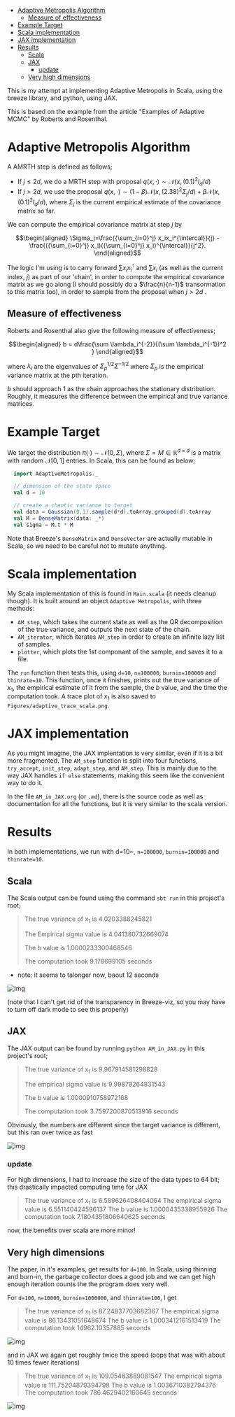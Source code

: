 - [Adaptive Metropolis Algorithm](#org54dc8af)
  - [Measure of effectiveness](#org06135b7)
- [Example Target](#orge2a2eef)
- [Scala implementation](#orgec4786f)
- [JAX implementation](#orgabccd24)
- [Results](#org238e913)
  - [Scala](#org04942d8)
  - [JAX](#org9317d8f)
    - [update](#org6637d55)
  - [Very high dimensions](#orge69ebb9)

This is my attempt at implementing Adaptive Metropolis in Scala, using the breeze library, and python, using JAX.

This is based on the example from the article "Examples of Adaptive MCMC" by Roberts and Rosenthal.


<a id="org54dc8af"></a>

# Adaptive Metropolis Algorithm

A AMRTH step is defined as follows;

-   If $j\leq 2d$, we do a MRTH step with proposal $q(x,\cdot)\sim \mathcal N(x,(0.1)^2I_d/d)$
-   If $j>2d$, we use the proposal $q(x,\cdot)\sim(1-\beta)\mathcal N(x,(2.38)^2\Sigma_j/d)+\beta\mathcal N(x,(0.1)^2I_d/d)$, where $\Sigma_j$ is the current empirical estimate of the covariance matrix so far.

We can compute the empirical covariance matrix at step $j$ by

$$\begin{aligned} \Sigma_j=\frac{{\sum_{i=0}^j} x_ix_i^{\intercal}}{j} - \frac{({\sum_{i=0}^j} x_i)({\sum_{i=0}^j} x_i)^{\intercal}}{j^2}. \end{aligned}$$

The logic I'm using is to carry forward $\sum x_ix_i^{\intercal}$ and $\sum x_i$ (as well as the current index, $j$) as part of our 'chain', in order to compute the empirical covariance matrix as we go along (I should possibly do a $\frac{n}{n-1}$ transormation to this matrix too), in order to sample from the proposal when $j>2d$ .


<a id="org06135b7"></a>

## Measure of effectiveness

Roberts and Rosenthal also give the following measure of effectiveness;

$$\begin{aligned} b = d\frac{\sum \lambda_i^{-2}}{(\sum \lambda_i^{-1})^2 } \end{aligned}$$

where $\lambda_i$ are the eigenvalues of $\Sigma_p^{1/2}\Sigma^{-1/2}$ where $\Sigma_p$ is the empirical variance matrix at the pth iteration.

$b$ should approach 1 as the chain approaches the stationary distribution. Roughly, it measures the difference between the empirical and true variance matrices.


<a id="orge2a2eef"></a>

# Example Target

We target the distribution $\pi(\cdot)\sim \mathcal N(0,\Sigma)$, where $\Sigma = M \in \mathbb R^{d\times d}$ is a matrix with random $\mathcal N[0,1]$ entries. In Scala, this can be found as below;

```scala
  import AdaptiveMetropolis._

  // dimension of the state space
  val d = 10

  // create a chaotic variance to target
  val data = Gaussian(0,1).sample(d*d).toArray.grouped(d).toArray
  val M = DenseMatrix(data: _*)
  val sigma = M.t * M
```

Note that Breeze's `DenseMatrix` and `DenseVector` are actually mutable in Scala, so we need to be careful not to mutate anything.


<a id="orgec4786f"></a>

# Scala implementation

My Scala implementation of this is found in `Main.scala` (it needs cleanup though). It is built around an object `Adaptive Metropolis`, with three methods:

-   `AM_step`, which takes the current state as well as the QR decomposition of the true variance, and outputs the next state of the chain.
-   `AM_iterator`, which iterates `AM_step` in order to create an infinite lazy list of samples.
-   `plotter`, which plots the 1st componant of the sample, and saves it to a file.

The `run` function then tests this, using `d=10`, `n=100000`, `burnin=100000` and `thinrate=10`. This function, once it finishes, prints out the true variance of $x_1$, the empirical estimate of it from the sample, the $b$ value, and the time the computation took. A trace plot of $x_1$ is also saved to `Figures/adaptive_trace_scala.png`.


<a id="orgabccd24"></a>

# JAX implementation

As you might imagine, the JAX implentation is very similar, even if it is a bit more fragmented. The `AM_step` function is split into four functions, `try_accept`, `init_step`, `adapt_step`, and `AM_step`. This is mainly due to the way JAX handles `if else` statements, making this seem like the convenient way to do it.

In the file `AM_in_JAX.org` (or `.md`), there is the source code as well as documentation for all the functions, but it is very similar to the scala version.


<a id="org238e913"></a>

# Results

In both implementations, we run with d=10~, `n=100000`, `burnin=100000` and `thinrate=10`.


<a id="org04942d8"></a>

## Scala

The Scala output can be found using the command `sbt run` in this project's root;

> The true variance of x<sub>1</sub> is 4.0203388245821
> 
> The Empirical sigma value is 4.041380732669074
> 
> The b value is 1.0000233300468546
> 
> The computation took 9.178699105 seconds

-   note: it seems to talonger now, baout 12 seconds

![img](./Figures/adaptive_trace_scala.png)

(note that I can't get rid of the transparency in Breeze-viz, so you may have to turn off dark mode to see this properly)


<a id="org9317d8f"></a>

## JAX

The JAX output can be found by running `python AM_in_JAX.py` in this project's root;

> The true variance of x<sub>1</sub> is 9.967914581298828
> 
> The empirical sigma value is 9.99879264831543
> 
> The b value is 1.0000910758972168
> 
> The computation took 3.7597200870513916 seconds

Obviously, the numbers are different since the target variance is different, but this ran over twice as fast

![img](./Figures/adaptive_trace_jax.png)


<a id="org6637d55"></a>

### update

For high dimensions, I had to increase the size of the data types to 64 bit; this drastically impacted computing time for JAX

> The true variance of x<sub>1</sub> is 6.589626408404064 The empirical sigma value is 6.551140424596137 The b value is 1.0000435338955926 The computation took 7.1804351806640625 seconds

now, the benefits over scala are more minor!


<a id="orge69ebb9"></a>

## Very high dimensions

The paper, in it's examples, get results for `d=100`. In Scala, using thinning and burn-in, the garbage collector does a good job and we can get high enough iteration counts the the program does very well.

For `d=100`, `n=10000`, `burnin=1000000`, and `thinrate=100`, I get

> The true variance of x<sub>1</sub> is 87.24837703682367 The empirical sigma value is 86.13431051648674 The b value is 1.0003412161513419 The computation took 14962.10357885 seconds

![img](./Figures/adaptive_trace_scala_high_d.png)

and in JAX we again get roughly twice the speed (oops that was with about 10 times fewer iterations)

> The true variance of x<sub>1</sub> is 109.05463889081547 The empirical sigma value is 111.75204879394798 The b value is 1.0036710382794376 The computation took 786.4629402160645 seconds

![img](./Figures/adaptive_trace_jax_high_d.png)
